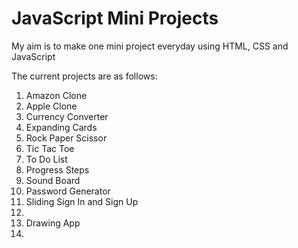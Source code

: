 <h1>JavaScript Mini Projects</h1>
<p>My aim is to make one mini project everyday using HTML, CSS and JavaScript</p>
<p>The current projects are as follows:</p>
<ol>
  <li>Amazon Clone</li>
  <li>Apple Clone</li>
  <li>Currency Converter</li>
  <li>Expanding Cards</li>
  <li>Rock Paper Scissor</li>
  <li>Tic Tac Toe</li>
  <li>To Do List</li>
  <li>Progress Steps</li>
  <li>Sound Board</li>
  <li>Password Generator</li>
  <li>Sliding Sign In and Sign Up<li>
  <li>Drawing App<li>
</ol>


